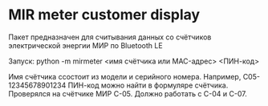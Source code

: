 # MIR meter customer display

Пакет предназначен для считывания данных со счётчиков электрической энергии МИР по Bluetooth LE

Запуск: python -m mirmeter <имя счётчика или MAC-адрес> <ПИН-код>

Имя счётчика ссостоит из модели и серийного номера. Например, C05-12345678901234
ПИН-код можно найти в формуляре счётчика.
Проверялся на счётчике МИР С-05. Должно работать с С-04 и С-07.
